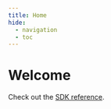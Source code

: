 ```yaml
---
title: Home
hide:
  - navigation
  - toc
---
```


# Welcome

Check out the [SDK reference](/packs-sdk/reference/sdk).
